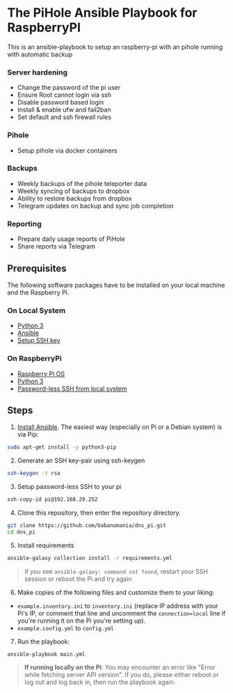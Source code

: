 # The PiHole Ansible Playbook for RaspberryPI

This is an ansible-playbook to setup an raspberry-pi with an pihole running with automatic backup

### Server hardening

- Change the password of the pi user
- Ensure Root cannot login via ssh
- Disable password based login
- Install & enable ufw and fail2ban
- Set default and ssh firewall rules

### Pihole

- Setup pihole via docker containers

### Backups

- Weekly backups of the pihole teleporter data
- Weekly syncing of backups to dropbox
- Ability to restore backups from dropbox
- Telegram updates on backup and sync job completion

### Reporting

- Prepare daily usage reports of PiHole
- Share reports via Telegram

## Prerequisites

The following software packages have to be installed on your local machine and the Raspberry Pi.

### On Local System

- [Python 3](https://www.python.org/downloads/)
- [Ansible](https://docs.ansible.com/ansible/latest/installation_guide/intro_installation.html)
- [Setup SSH key](https://www.makeuseof.com/ssh-keygen-mac/)

### On RaspberryPi

- [Raspberry Pi OS](https://www.raspberrypi.com/software/)
- [Python 3](https://www.python.org/downloads/)
- [Password-less SSH from local system](https://www.tecmint.com/ssh-passwordless-login-using-ssh-keygen-in-5-easy-steps/)

## Steps

1. [Install Ansible](https://docs.ansible.com/ansible/latest/installation_guide/intro_installation.html). The easiest way (especially on Pi or a Debian system) is via Pip:

```bash
sudo apt-get install -y python3-pip
```

2. Generate an SSH key-pair using ssh-keygen

```bash
ssh-keygen -t rsa
```

3. Setup password-less SSH to your pi

```bash
ssh-copy-id pi@192.168.29.252
```

4. Clone this repository, then enter the repository directory.

```bash
git clone https://github.com/babanomania/dns_pi.git
cd dns_pi
```

5. Install requirements

```bash
ansible-galaxy collection install -r requirements.yml
```

> if you see `ansible-galaxy: command not found`, restart your SSH session or reboot the Pi and try again

6. Make copies of the following files and customize them to your liking:

- `example.inventory.ini` to `inventory.ini` (replace IP address with your Pi's IP, or comment that line and uncomment the `connection=local` line if you're running it on the Pi you're setting up).
- `example.config.yml` to `config.yml`

7. Run the playbook:

```bash
ansible-playbook main.yml
```

> **If running locally on the Pi**: You may encounter an error like "Error while fetching server API version". If you do, please either reboot or log out and log back in, then run the playbook again.
